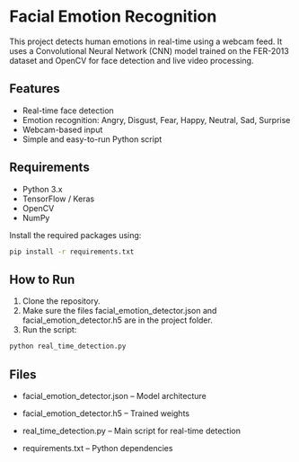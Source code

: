# Facial Emotion Recognition

This project detects human emotions in real-time using a webcam feed. It uses a Convolutional Neural Network (CNN) model trained on the FER-2013 dataset and OpenCV for face detection and live video processing.

## Features

- Real-time face detection
- Emotion recognition: Angry, Disgust, Fear, Happy, Neutral, Sad, Surprise
- Webcam-based input
- Simple and easy-to-run Python script

## Requirements

- Python 3.x
- TensorFlow / Keras
- OpenCV
- NumPy

Install the required packages using:

```bash
pip install -r requirements.txt
```

## How to Run

1. Clone the repository.
2. Make sure the files facial_emotion_detector.json and facial_emotion_detector.h5 are in the project folder.
3. Run the script:

```bash
python real_time_detection.py
```

## Files

- facial_emotion_detector.json – Model architecture

- facial_emotion_detector.h5 – Trained weights

- real_time_detection.py – Main script for real-time detection

- requirements.txt – Python dependencies
